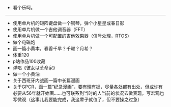 - 看个乐呵。
- ---
- 使用单片机的矩阵键盘做一个钢琴，弹个小星星或春日影
- 使用单片机做一个吉他调音器（FFT）
- 使用单片机做一个可配置的吉他效果器（信号处理，RTOS）
- 做个电磁炮
- 画一篇小黄本，春香千早？千曜？月希？
- 体重120
- p站作品100收藏
- 弹唱《彼女は革命家》
- 做一个小黄油
- 关于西班牙内战画一篇中长篇漫画
- 关于GPCR，画一篇“纪录漫画”，要有理有据，尽量各处都有出处，但或许有必要从56年就开始画……也可联系到当时的人当前的状况去做表现，写宏观也写微观（这事儿我要能完成，我这辈子就值了，但不要操之过急）